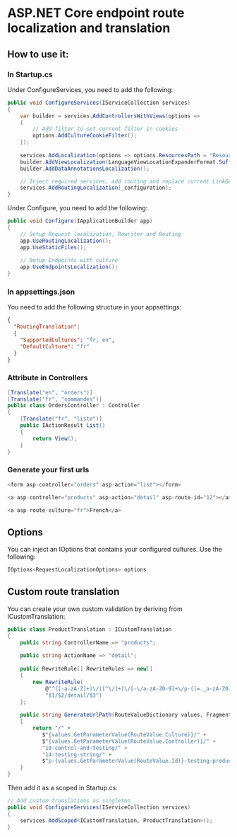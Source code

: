 
# ASP.NET Core endpoint route localization and translation

## How to use it:
### In Startup.cs
Under ConfigureServices, you need to add the following:
```c#
public void ConfigureServices(IServiceCollection services)
{
    var builder = services.AddControllersWithViews(options =>
    {
        // Add filter to set current filter in cookies
        options.AddCultureCookieFilter();
    });
    
    services.AddLocalization(options => options.ResourcesPath = "Resources");
    builder.AddViewLocalization(LanguageViewLocationExpanderFormat.Suffix);
    builder.AddDataAnnotationsLocalization();

    // Inject required services, add routing and replace current LinkGenerator
    services.AddRoutingLocalization(_configuration);
}
```
Under Configure, you need to add the following:
```c#
public void Configure(IApplicationBuilder app)
{
    // Setup Request localization, Rewriter and Routing
    app.UseRoutingLocalization();
    app.UseStaticFiles();
    
    // Setup Endpoints with culture
    app.UseEndpointsLocalization();
}
```

### In appsettings.json
You need to add the following structure in your appsettings:
```json
{
  "RoutingTranslation":
  {
    "SupportedCultures": "fr, en",
    "DefaultCulture": "fr"
  }
}
```

### Attribute in Controllers
```c#
[Translate("en", "orders")]
[Translate("fr", "commandes")]
public class OrdersController : Controller
{
    [Translate("fr", "liste")]
    public IActionResult List()
    {
        return View();
    }
}
```

### Generate your first urls
```c#
<form asp-controller="orders" asp-action="list"></form>

<a asp-controller="products" asp-action="detail" asp-route-id="12"></a>

<a asp-route-culture="fr">French</a>
```

## Options
You can inject an IOptions that contains your configured cultures. Use the following:
```c#
IOptions<RequestLocalizationOptions> options
```

## Custom route translation
You can create your own custom validation by deriving from ICustomTranslation:
```c#
public class ProductTranslation : ICustomTranslation
{    
    public string ControllerName => "products";
    
    public string ActionName => "detail";
    
    public RewriteRule[] RewriteRules => new[]
    {
        new RewriteRule(
            @"^([-a-zA-Z]+)\/([^\/]+)\/[-\/a-zA-Z0-9]+\/p-([=._a-zA-Z0-9]+)-.*$",
            "$1/$2/detail/$3")
    };
    
    public string GenerateUrlPath(RouteValueDictionary values, FragmentString fragment)
    {
        return "/" +
           $"{values.GetParameterValue(RouteValue.Culture)}/" +
           $"{values.GetParameterValue(RouteValue.Controller)}/" + 
           "10-control-and-testing/" +
           "14-testing-string/" +
           $"p-{values.GetParameterValue(RouteValue.Id)}-testing-product-string";
    }
}
```
Then add it as a scoped in Startup.cs:
```c#
// Add custom translations as singleton
public void ConfigureServices(IServiceCollection services)
{
    services.AddScoped<ICustomTranslation, ProductTranslation>();
}
```
